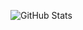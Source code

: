 ![GitHub Stats](https://github-readme-stats.vercel.app/api/top-langs/?username=kenfaz&theme=dark&show_icons=true&hide_border=true&layout=compact)
